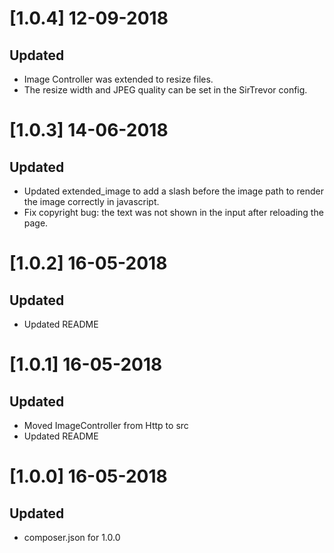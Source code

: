 # [1.0.4] 12-09-2018
## Updated
- Image Controller was extended to resize files.
- The resize width and JPEG quality can be set in the SirTrevor config.

# [1.0.3] 14-06-2018
## Updated
- Updated extended_image to add a slash before the image path to render the image correctly in javascript.
- Fix copyright bug: the text was not shown in the input after reloading the page.

# [1.0.2] 16-05-2018
## Updated
- Updated README

# [1.0.1] 16-05-2018
## Updated
- Moved ImageController from Http to src
- Updated README

# [1.0.0] 16-05-2018
## Updated
- composer.json for 1.0.0

